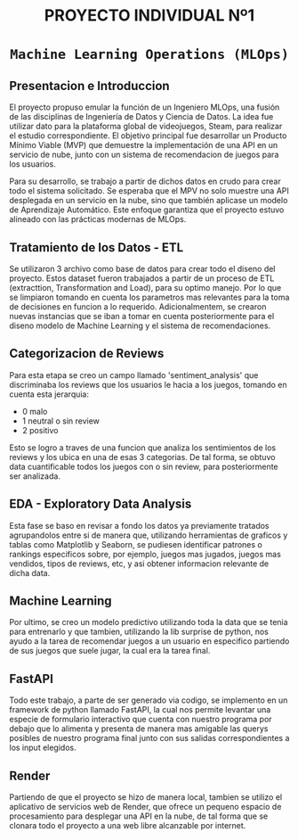 
# <h1 align=center> **PROYECTO INDIVIDUAL Nº1** </h1>

# <h1 align=center>**`Machine Learning Operations (MLOps)`**</h1>


## **Presentacion e Introduccion**


El proyecto propuso emular la función de un Ingeniero MLOps, una fusión de las disciplinas de Ingeniería de Datos y Ciencia de Datos. La idea fue utilizar dato para la plataforma global de videojuegos, Steam, para realizar el estudio correspondiente. El objetivo principal fue desarrollar un Producto Mínimo Viable (MVP) que demuestre la implementación de una API en un servicio de nube, junto con un sistema de recomendacion de juegos para los usuarios.

Para su desarrollo, se trabajo a partir de dichos datos en crudo para crear todo el sistema solicitado. Se esperaba que el MPV no solo muestre una API desplegada en un servicio en la nube, sino que también aplicase un modelo de Aprendizaje Automático. Este enfoque garantiza que el proyecto estuvo alineado con las prácticas modernas de MLOps.


## **Tratamiento de los Datos - ETL**

Se utilizaron 3 archivo como base de datos para crear todo el diseno del proyecto. Estos dataset fueron trabajados a partir de un proceso de ETL (extracttion, Transformation and Load), para su optimo manejo. Por lo que se limpiaron tomando en cuenta los parametros mas relevantes para la toma de decisiones en funcion a lo requerido. Adicionalmentem, se crearon nuevas instancias que se iban a tomar en cuenta posteriormente para el diseno modelo de Machine Learning y el sistema de recomendaciones. 

## **Categorizacion de Reviews**

Para esta etapa se creo un campo llamado 'sentiment_analysis' que discriminaba los reviews que los usuarios le hacia a los juegos, tomando en cuenta esta jerarquia:
- 0 malo
- 1 neutral o sin review
- 2 positivo

Esto se logro a traves de una funcion que analiza los sentimientos de los reviews y los ubica en una de esas 3 categorias. De tal forma, se obtuvo data cuantificable todos los juegos con o sin review, para posteriormente ser analizada.

## **EDA - Exploratory Data Analysis**

Esta fase se baso en revisar a fondo los datos ya previamente tratados agrupandolos entre si de manera que, utilizando herramientas de graficos y tablas como Matplotlib y Seaborn, se pudiesen identificar patrones o rankings especificos sobre, por ejemplo, juegos mas jugados, juegos mas vendidos, tipos de reviews, etc, y asi obtener informacion relevante de dicha data.

## **Machine Learning** 

Por ultimo, se creo un modelo predictivo utilizando toda la data que se tenia para entrenarlo y que tambien, utilizando la lib surprise de python, nos ayudo a la tarea de recomendar juegos a un usuario en especifico partiendo de sus juegos que suele jugar, la cual era la tarea final.

## **FastAPI** 

Todo este trabajo, a parte de ser generado via codigo, se implemento en un framework de python llamado FastAPI, la cual nos permite levantar una especie de formulario interactivo que cuenta con nuestro programa por debajo que lo alimenta y presenta de manera mas amigable las querys posibles de nuestro programa final junto con sus salidas correspondientes a los input elegidos.

## **Render** 

Partiendo de que el proyecto se hizo de manera local, tambien se utilizo el aplicativo de servicios web de Render, que  ofrece un pequeno espacio de procesamiento para desplegar una API en la nube, de tal forma que se clonara todo el proyecto a una web libre alcanzable por internet. 

